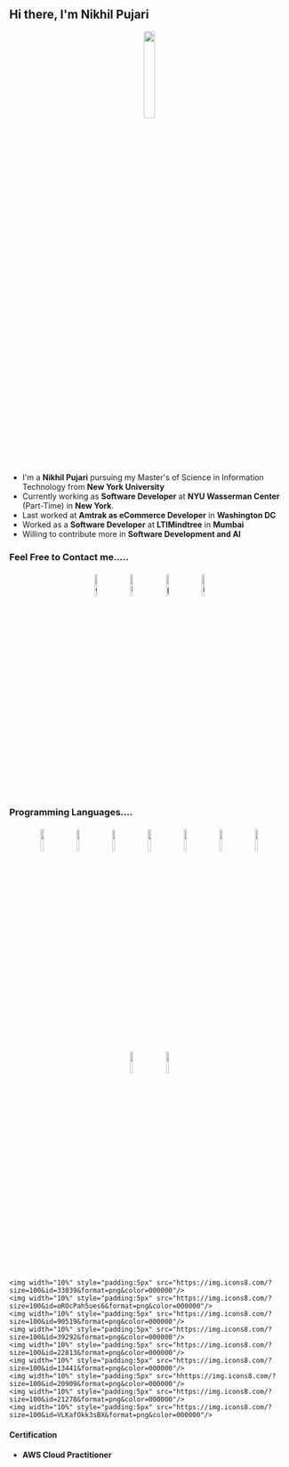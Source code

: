 ## Hi there, I'm Nikhil Pujari

<p align="center">
<img width="20%" src="https://img.icons8.com/ios-filled/96/000000/programming.png"/>
</p>


- I'm a **Nikhil Pujari** pursuing my Master's of Science in Information Technology from **New York University**
- Currently working as **Software Developer** at **NYU Wasserman Center** (Part-Time) in **New York**.
- Last worked at **Amtrak as eCommerce Developer** in **Washington DC**
- Worked as a **Software Developer** at **LTIMindtree** in **Mumbai**
- Willing to contribute more in **Software Development and AI**


### Feel Free to Contact me.....

<p align="center">
	<a href="https://github.com/nikhilpujari"><img alt="github" width="10%" style="padding:5px" src="https://img.icons8.com/clouds/100/000000/github.png"/></a>
	<a href="https://www.linkedin.com/in/nikhil-pujari/"><img alt="linkedin" width="10%" style="padding:5px" src="https://img.icons8.com/clouds/100/000000/linkedin.png"/></a>
	<a href="https://www.nikhilpujari.in"><img alt="portfolio" width="10%" style="padding:5px" src="https://img.icons8.com/?size=100&id=111139&format=png&color=000000"/></a>
	<a href="https://www.instagram.com/nikhilxpujari/"><img alt="instagram" width="10%" style="padding:5px" src="https://img.icons8.com/?size=100&id=hFoVFpm6gl9A&format=png&color=000000"/></a>
	
</p>

### Programming Languages....

<p align="center">
	<img width="10%" style="padding:5px" src="https://img.icons8.com/color/144/000000/java-coffee-cup-logo.png"/>
	<img width="10%" style="padding:5px" src="https://img.icons8.com/color/144/000000/python.png"/>
	<img width="10%" style="padding:5px" src="https://img.icons8.com/color/144/000000/javascript.png"/>
	<img width="10%" style="padding:5px" src="https://img.icons8.com/?size=100&id=17836&format=png&color=000000"/>
	<img width="10%" style="padding:5px" src="https://img.icons8.com/?size=100&id=NfbyHexzVEDk&format=png&color=000000"/>
	<img width="10%" style="padding:5px" src="https://img.icons8.com/?size=100&id=75SmvQNePWEy&format=png&color=000000"/>
	<img width="10%" style="padding:5px" src="https://img.icons8.com/?size=100&id=71257&format=png&color=000000"/>
	<img width="10%" style="padding:5px" src="https://img.icons8.com/?size=100&id=UFXRpPFebwa2&format=png&color=000000"/>
	<img width="10%" style="padding:5px" src="https://img.icons8.com/?size=100&id=54087&format=png&color=000000"/>

	<img width="10%" style="padding:5px" src="https://img.icons8.com/?size=100&id=33039&format=png&color=000000"/>
	<img width="10%" style="padding:5px" src="https://img.icons8.com/?size=100&id=oROcPah5ues6&format=png&color=000000"/>
	<img width="10%" style="padding:5px" src="https://img.icons8.com/?size=100&id=90519&format=png&color=000000"/>
	<img width="10%" style="padding:5px" src="https://img.icons8.com/?size=100&id=39292&format=png&color=000000"/>
	<img width="10%" style="padding:5px" src="https://img.icons8.com/?size=100&id=22813&format=png&color=000000"/>
	<img width="10%" style="padding:5px" src="https://img.icons8.com/?size=100&id=13441&format=png&color=000000"/>
	<img width="10%" style="padding:5px" src="hhttps://img.icons8.com/?size=100&id=20909&format=png&color=000000"/>
	<img width="10%" style="padding:5px" src="https://img.icons8.com/?size=100&id=21278&format=png&color=000000"/>
	<img width="10%" style="padding:5px" src="https://img.icons8.com/?size=100&id=VLKafOkk3sBX&format=png&color=000000"/>
	

</p>

#### Certification
- **AWS Cloud Practitioner**
